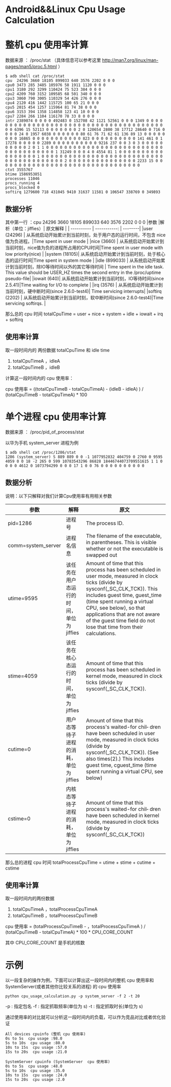 # Android&&Linux  Cpu Usage Calculation

# 整机 cpu 使用率计算

数据来源 ： /proc/stat （具体信息可以参考这里 http://man7.org/linux/man-pages/man5/proc.5.html ）

```shell
$ adb shell cat /proc/stat
cpu  24296 3660 18105 899033 640 3576 2202 0 0 0
cpu0 3473 285 3485 105976 58 1911 1120 0 0 0
cpu1 3180 292 3299 110424 75 523 384 0 0 0
cpu2 4209 760 3152 109585 68 501 340 0 0 0
cpu3 3860 790 3005 110329 54 426 276 0 0 0
cpu4 2120 416 1442 115725 100 65 21 0 0 0
cpu5 2015 454 1257 115964 81 74 38 0 0 0
cpu6 3153 394 1358 114858 123 41 10 0 0 0
cpu7 2284 266 1104 116170 78 33 8 0 0 0
intr 2389074 0 0 0 0 492483 0 152708 42 1121 52561 0 0 0 1349 0 0 0 0 0 0 0 0 0 0 0 0 0 0 0 0 0 0 0 0 0 0 0 0 0 0 0 0 0 0 0 0 0 0 0 0 0 0 0 0 0 6396 15 52113 0 0 0 0 0 0 0 2 0 120654 2800 38 17712 28640 0 716 0 0 0 0 24 0 1957 6038 0 0 0 0 0 0 80 61 76 71 62 61 136 89 13 0 0 0 0 0 0 0 0 16865 0 0 0 0 0 0 0 0 0 0 0 823 0 0 0 0 0 0 0 0 0 0 141 461 0 1 17278 0 0 0 0 0 2289 0 0 0 0 0 0 0 0 0 0 9216 237 0 0 3 0 3 0 0 0 0 0 0 0 0 0 0 2 0 1 1 0 0 0 0 0 0 0 0 0 0 0 0 0 0 0 0 0 0 0 0 0 0 0 0 0 0 0 0 0 0 0 0 0 0 0 0 0 1 31249 0 0 0 4 0 4554 81 1 0 0 0 0 0 0 0 0 0 0 0 0 0 0 0 0 0 1 0 0 0 0 0 0 0 0 0 0 0 0 0 0 0 0 0 0 0 0 0 0 0 0 0 0 0 0 0 0 0 0 0 0 0 0 0 0 0 0 2 0 0 0 0 0 0 0 0 0 0 0 0 0 0 0 2233 15 0 0 0 0 0 0 0 0 0 0 0 0 0 0 0 0 0 0 0 0 0 0 0 0 0 0 0 0 0 0 0 0
ctxt 3555767
btime 1586953851
processes 11046
procs_running 4
procs_blocked 0
softirq 1279600 718 431045 9410 31637 11581 0 106547 338769 0 349893
```

## 数据分析

其中第一行 ：cpu  24296 3660 18105 899033 640 3576 2202 0 0 0
|参数  |解析（单位：jiffies）|  原文解释 |
| ----------   | -----------: | --------|
|user (24296) |    从系统启动开始累计到当前时刻，处于用户态的运行时间，不包含 nice值为负进程。|Time spent in user mode |
|nice (3660)   |   从系统启动开始累计到当前时刻，nice值为负的进程所占用的CPU时间|Time spent in user mode with low priority(nice) |
|system (18105)|  从系统启动开始累计到当前时刻，处于核心态的运行时间|Time spent in system mode |
|idle (899033) |  从系统启动开始累计到当前时刻，除IO等待时间以外的其它等待时间 | Time spent in the idle task.  This value should be USER_HZ times the second entry in the /proc/uptime pseudo-file|
|iowait (640)| 从系统启动开始累计到当前时刻，IO等待时间(since 2.5.41)|Time waiting for I/O to complete |
|irq (3576)     | 从系统启动开始累计到当前时刻，硬中断时间(since 2.6.0-test4)| Time servicing interrupts|
|softirq (2202)   |   从系统启动开始累计到当前时刻，软中断时间(since 2.6.0-test4)|Time servicing softirqs. |

那么总的 cpu 时间 totalCpuTime = user + nice + system + idle + iowait + irq + softirq 

## 使用率计算

取一段时间内的 两份数据  totalCpuTime 和 idle time

1. totalCpuTimeA ，idleA
2. totalCpuTimeB ，idleB

计算这一段时间内的 cpu 使用率：

cpu 使用率 = ((totalCpuTimeB - totalCpuTimeA) - (idleB - idleA) ) / (totalCpuTimeB - totalCpuTimeA) * 100

# 单个进程 cpu 使用率计算

数据来源 ： /proc/pid_of_process/stat

以华为手机 system_server 进程为例

```shell
$ adb shell cat /proc/1286/stat
1286 (system_server) S 889 889 0 0 -1 1077952832 404759 0 2760 0 9595 4059 0 0 18 -2 265 0 599 10783543296 86828 18446744073709551615 1 1 0 0 0 0 4612 0 1073794299 0 0 0 17 1 0 0 76 0 0 0 0 0 0 0 0 0 0
```

## 数据分析

说明：以下只解释对我们计算Cpu使用率有用相关参数

|参数|解释|原文|
|------|------  | ----|
|pid=1286|             进程号|The process ID.|
|comm=system_server| 进程名信息|The filename of the executable, in parentheses. This is visible whether or not the executable is swapped out|
|utime=9595 |          该任务在用户态运行的时间，单位为jiffies|Amount of time that this process has been scheduled in user mode, measured in clock ticks (divide by sysconf(_SC_CLK_TCK)).  This includes guest time, guest_time (time spent running a virtual CPU, see below), so that applications that are not aware of the guest time field do not lose that time from their calculations.|
|stime=4059    |       该任务在核心态运行的时间，单位为jiffies|Amount of time that this process has been scheduled in kernel mode, measured in clock ticks (divide by sysconf(_SC_CLK_TCK)).|
|cutime=0       |      用户态等待子进程的消耗，单位为jiffies|Amount of time that this process's waited-for chil‐ dren have been scheduled in user mode, measured in clock ticks (divide by sysconf(_SC_CLK_TCK)).  (See also times(2).)  This includes guest time, cguest_time (time spent running a virtual CPU, see  below)|
|cstime=0   |          内核态等待子进程的消耗，单位为jiffies|Amount of time that this process's waited-for chil‐ dren have been scheduled in kernel mode, measured in clock ticks (divide by sysconf(_SC_CLK_TCK))|

那么总的进程 cpu 时间 totalProcessCpuTime = utime + stime + cutime + cstime


## 使用率计算

取一段时间内的两份数据

1. totalCpuTimeA ，totalProcessCpuTimeA
2. totalCpuTimeB ，totalProcessCpuTimeB


cpu 使用率 = (totalProcessCpuTimeB - ，totalProcessCpuTimeA ) / (totalCpuTimeB - totalCpuTimeA) * 100 * CPU_CORE_COUNT

其中 CPU_CORE_COUNT 是手机的核数

# 示例


以一段复杂的操作为例，下面可以计算出这一段时间内的整机 cpu 使用率和 SystemServer(或者其他你比较关系的进程) 的 cpu 使用率


```shell
python cpu_usage_calculation.py -p system_server -f 2 -t 20
```

-p : 指定包名
-f : 指定抓取频率(单位为 s)
-t : 指定抓取时长(单位为 s)


通过使用率的对比就可以分析这一段时间内的负载，可以作为竞品对比或者优化验证

```shell
All devices cpuinfo (整机 cpu 使用率)
0s to 5s  cpu usage :98.0
5s to 10s  cpu usage :80.0
10s to 15s  cpu usage :57.0
15s to 20s  cpu usage :21.0

SystemServer cpuinfo (SystemServer  cpu 使用率)
0s to 5s  cpu usage :48.0
5s to 10s  cpu usage :35.0
10s to 15s  cpu usage :24.0
15s to 20s  cpu usage :2.0
```